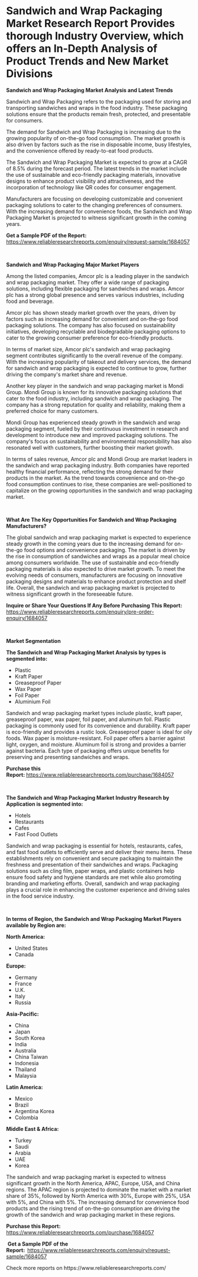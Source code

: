<p><h1>Sandwich and Wrap Packaging Market Research Report Provides thorough Industry Overview, which offers an In-Depth Analysis of Product Trends and New Market Divisions</h1></p><p><strong>Sandwich and Wrap Packaging Market Analysis and Latest Trends</strong></p>
<p><p>Sandwich and Wrap Packaging refers to the packaging used for storing and transporting sandwiches and wraps in the food industry. These packaging solutions ensure that the products remain fresh, protected, and presentable for consumers.</p><p>The demand for Sandwich and Wrap Packaging is increasing due to the growing popularity of on-the-go food consumption. The market growth is also driven by factors such as the rise in disposable income, busy lifestyles, and the convenience offered by ready-to-eat food products.</p><p>The Sandwich and Wrap Packaging Market is expected to grow at a CAGR of 8.5% during the forecast period. The latest trends in the market include the use of sustainable and eco-friendly packaging materials, innovative designs to enhance product visibility and attractiveness, and the incorporation of technology like QR codes for consumer engagement.</p><p>Manufacturers are focusing on developing customizable and convenient packaging solutions to cater to the changing preferences of consumers. With the increasing demand for convenience foods, the Sandwich and Wrap Packaging Market is projected to witness significant growth in the coming years.</p></p>
<p><strong>Get a Sample PDF of the Report:&nbsp;</strong> <a href="https://www.reliableresearchreports.com/enquiry/request-sample/1684057">https://www.reliableresearchreports.com/enquiry/request-sample/1684057</a></p>
<p>&nbsp;</p>
<p><strong>Sandwich and Wrap Packaging Major Market Players</strong></p>
<p><p>Among the listed companies, Amcor plc is a leading player in the sandwich and wrap packaging market. They offer a wide range of packaging solutions, including flexible packaging for sandwiches and wraps. Amcor plc has a strong global presence and serves various industries, including food and beverage.</p><p>Amcor plc has shown steady market growth over the years, driven by factors such as increasing demand for convenient and on-the-go food packaging solutions. The company has also focused on sustainability initiatives, developing recyclable and biodegradable packaging options to cater to the growing consumer preference for eco-friendly products.</p><p>In terms of market size, Amcor plc's sandwich and wrap packaging segment contributes significantly to the overall revenue of the company. With the increasing popularity of takeout and delivery services, the demand for sandwich and wrap packaging is expected to continue to grow, further driving the company's market share and revenue.</p><p>Another key player in the sandwich and wrap packaging market is Mondi Group. Mondi Group is known for its innovative packaging solutions that cater to the food industry, including sandwich and wrap packaging. The company has a strong reputation for quality and reliability, making them a preferred choice for many customers.</p><p>Mondi Group has experienced steady growth in the sandwich and wrap packaging segment, fueled by their continuous investment in research and development to introduce new and improved packaging solutions. The company's focus on sustainability and environmental responsibility has also resonated well with customers, further boosting their market growth.</p><p>In terms of sales revenue, Amcor plc and Mondi Group are market leaders in the sandwich and wrap packaging industry. Both companies have reported healthy financial performance, reflecting the strong demand for their products in the market. As the trend towards convenience and on-the-go food consumption continues to rise, these companies are well-positioned to capitalize on the growing opportunities in the sandwich and wrap packaging market.</p></p>
<p>&nbsp;</p>
<p><strong>What Are The Key Opportunities For Sandwich and Wrap Packaging Manufacturers?</strong></p>
<p><p>The global sandwich and wrap packaging market is expected to experience steady growth in the coming years due to the increasing demand for on-the-go food options and convenience packaging. The market is driven by the rise in consumption of sandwiches and wraps as a popular meal choice among consumers worldwide. The use of sustainable and eco-friendly packaging materials is also expected to drive market growth. To meet the evolving needs of consumers, manufacturers are focusing on innovative packaging designs and materials to enhance product protection and shelf life. Overall, the sandwich and wrap packaging market is projected to witness significant growth in the foreseeable future.</p></p>
<p><strong>Inquire or Share Your Questions If Any Before Purchasing This Report:</strong> <a href="https://www.reliableresearchreports.com/enquiry/pre-order-enquiry/1684057">https://www.reliableresearchreports.com/enquiry/pre-order-enquiry/1684057</a></p>
<p>&nbsp;</p>
<p><strong>Market Segmentation</strong></p>
<p><strong>The Sandwich and Wrap Packaging Market Analysis by types is segmented into:</strong></p>
<p><ul><li>Plastic</li><li>Kraft Paper</li><li>Greaseproof Paper</li><li>Wax Paper</li><li>Foil Paper</li><li>Aluminium Foil</li></ul></p>
<p><p>Sandwich and wrap packaging market types include plastic, kraft paper, greaseproof paper, wax paper, foil paper, and aluminum foil. Plastic packaging is commonly used for its convenience and durability. Kraft paper is eco-friendly and provides a rustic look. Greaseproof paper is ideal for oily foods. Wax paper is moisture-resistant. Foil paper offers a barrier against light, oxygen, and moisture. Aluminum foil is strong and provides a barrier against bacteria. Each type of packaging offers unique benefits for preserving and presenting sandwiches and wraps.</p></p>
<p><strong>Purchase this Report:&nbsp;</strong><a href="https://www.reliableresearchreports.com/purchase/1684057">https://www.reliableresearchreports.com/purchase/1684057</a></p>
<p>&nbsp;</p>
<p><strong>The Sandwich and Wrap Packaging Market Industry Research by Application is segmented into:</strong></p>
<p><ul><li>Hotels</li><li>Restaurants</li><li>Cafes</li><li>Fast Food Outlets</li></ul></p>
<p><p>Sandwich and wrap packaging is essential for hotels, restaurants, cafes, and fast food outlets to efficiently serve and deliver their menu items. These establishments rely on convenient and secure packaging to maintain the freshness and presentation of their sandwiches and wraps. Packaging solutions such as cling film, paper wraps, and plastic containers help ensure food safety and hygiene standards are met while also promoting branding and marketing efforts. Overall, sandwich and wrap packaging plays a crucial role in enhancing the customer experience and driving sales in the food service industry.</p></p>
<p>&nbsp;</p>
<p><strong>In terms of Region, the Sandwich and Wrap Packaging Market Players available by Region are:</strong></p>
<p>
    <p> <strong> North America: </strong>
        <ul>
            <li>United States</li>
            <li>Canada</li>
        </ul>
        </p> 
    <p> <strong> Europe: </strong>
        <ul>
            <li>Germany</li>
            <li>France</li>
            <li>U.K.</li>
            <li>Italy</li>
            <li>Russia</li>
        </ul>
        </p> 
    <p> <strong> Asia-Pacific: </strong>
        <ul>
            <li>China</li>
            <li>Japan</li>
            <li>South Korea</li>
            <li>India</li>
            <li>Australia</li>
            <li>China Taiwan</li>
            <li>Indonesia</li>
            <li>Thailand</li>
            <li>Malaysia</li>
        </ul>
        </p> 
    <p> <strong> Latin America: </strong>
        <ul>
            <li>Mexico</li>
            <li>Brazil</li>
            <li>Argentina Korea</li>
            <li>Colombia</li>
        </ul>
        </p> 
    <p> <strong> Middle East & Africa: </strong>
        <ul>
            <li>Turkey</li>
            <li>Saudi</li>
            <li>Arabia</li>
            <li>UAE</li>
            <li>Korea</li>
        </ul>
    </p>
    </p>
<p><p>The sandwich and wrap packaging market is expected to witness significant growth in the North America, APAC, Europe, USA, and China regions. The APAC region is projected to dominate the market with a market share of 35%, followed by North America with 30%, Europe with 25%, USA with 5%, and China with 5%. The increasing demand for convenience food products and the rising trend of on-the-go consumption are driving the growth of the sandwich and wrap packaging market in these regions.</p></p>
<p><strong>Purchase this Report: </strong><a href="https://www.reliableresearchreports.com/purchase/1684057">https://www.reliableresearchreports.com/purchase/1684057</a></p>
<p>&nbsp;<strong>Get a Sample PDF of the Report:&nbsp;&nbsp;</strong><a href="https://www.reliableresearchreports.com/enquiry/request-sample/1684057">https://www.reliableresearchreports.com/enquiry/request-sample/1684057</a></p>
<p><strong></strong></p>
<p>Check more reports on https://www.reliableresearchreports.com/</p>